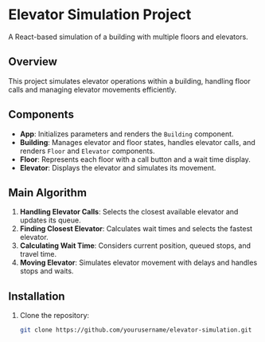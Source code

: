 # Elevator Simulation Project

A React-based simulation of a building with multiple floors and elevators.

## Overview

This project simulates elevator operations within a building, handling floor calls and managing elevator movements efficiently.

## Components

- **App**: Initializes parameters and renders the `Building` component.
- **Building**: Manages elevator and floor states, handles elevator calls, and renders `Floor` and `Elevator` components.
- **Floor**: Represents each floor with a call button and a wait time display.
- **Elevator**: Displays the elevator and simulates its movement.

## Main Algorithm

1. **Handling Elevator Calls**: Selects the closest available elevator and updates its queue.
2. **Finding Closest Elevator**: Calculates wait times and selects the fastest elevator.
3. **Calculating Wait Time**: Considers current position, queued stops, and travel time.
4. **Moving Elevator**: Simulates elevator movement with delays and handles stops and waits.

## Installation

1. Clone the repository:
   ```sh
   git clone https://github.com/yourusername/elevator-simulation.git
